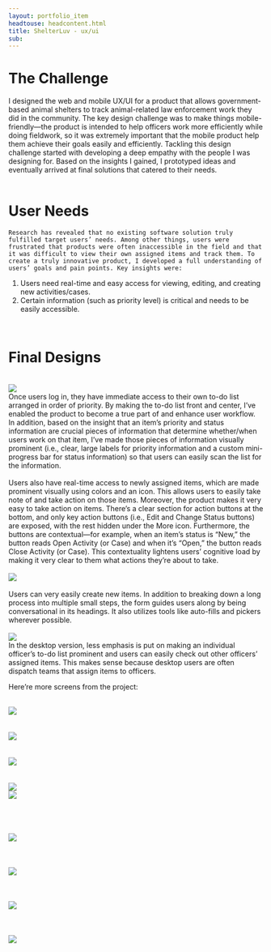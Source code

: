 ```yaml
---
layout: portfolio_item
headtouse: headcontent.html
title: ShelterLuv - ux/ui 
sub: 
---
```

# The Challenge

<div class="small_container">
	I designed the web and mobile UX/UI for a product that allows government-based animal shelters to track animal-related law enforcement work they did in the community. The key design challenge was to make things mobile-friendly—the product is intended to help officers work more efficiently while doing fieldwork, so it was extremely important that the mobile product help them achieve their goals easily and efficiently. Tackling this design challenge started with developing a deep empathy with the people I was designing for. Based on the insights I gained, I prototyped ideas and eventually arrived at final solutions that catered to their needs. 

</div>	 

<br>

<div class="small_container">

<h1> User Needs </h1> 

	Research has revealed that no existing software solution truly fulfilled target users’ needs. Among other things, users were frustrated that products were often inaccessible in the field and that it was difficult to view their own assigned items and track them. To create a truly innovative product, I developed a full understanding of users’ goals and pain points. Key insights were: 

1)  Users need real-time and easy access for viewing, editing, and creating new activities/cases.
2)  Certain information (such as priority level) is critical and needs to be easily accessible.
</div> 

<br> 

<h1> Final Designs </h1> 
<br> 


<div class="text_center">
	<img src="/images/shelterluv0.png" >
	<br>
</div>
<div class="small_container">
	Once users log in, they have immediate access to their own to-do list arranged in order of priority. By making the to-do list front and center, I’ve enabled the product to become a true part of and enhance user workflow. In addition, based on the insight that an item’s priority and status information are crucial pieces of information that determine whether/when users work on that item, I’ve made those pieces of information visually prominent (i.e., clear, large labels for priority information and a custom mini-progress bar for status information) so that users can easily scan the list for the information. 
</div>
<br> 

<div class="text_center">
</div>
<div class="small_container">
	Users also have real-time access to newly assigned items, which are made prominent visually using colors and an icon. This allows users to easily take note of and take action on those items. Moreover, the product makes it very easy to take action on items. There’s a clear section for action buttons at the bottom, and only key action buttons (i.e., Edit and Change Status buttons) are exposed, with the rest hidden under the More icon. Furthermore, the buttons are contextual—for example, when an item’s status is “New,” the button reads Open Activity (or Case) and when it’s “Open,” the button reads Close Activity (or Case). This contextuality lightens users’ cognitive load by making it very clear to them what actions they’re about to take.  
</div>

<br> 
<div class="text_center">
	<img src="/images/shelterluv3.png" >
	<br> 
</div>
<br> 

<div class="small_container">
	Users can very easily create new items. In addition to breaking down a long process into multiple small steps, the form guides users along by being conversational in its headings. It also utilizes tools like auto-fills and pickers wherever possible. 
</div>

<br> 
<div class="text_center">
	<img src="/images/shelterluvdesktop.png" >
</div>

<div class="small_container">
	In the desktop version, less emphasis is put on making an individual officer’s to-do list prominent and users can easily check out other officers’ assigned items. This makes sense because desktop users are often dispatch teams that assign items to officers. 

Here’re more screens from the project:
</div>

<br> 
<div class="text_center">
	<img src="/images/shelterluv new4.png" >
	<br> 
</div>
<br> 


<br> 
<div class="text_center">
	<img src="/images/shelterluv new7.png" >
	<br> 
</div>
<br> 


<br> 
<div class="text_center">
	<img src="/images/shelterluv new6.png" >
	<br> 
</div>
<br> 

<br> 
<div class="text_center">
	<img src="/images/shelterluvdesktop2.png" >
</div>

<div class="text_center">
	<img src="/images/shelterluv6.png" >
	<br> 
</div>
<br> 

<br> 
<br> 
<br> 
<div class="text_center">
	<img src="/images/shelterluv7.png" >
	<br> 
</div>
<br> 

<br>
<br> 
<div class="text_center">
	<img src="/images/shelterluv8.png" >
	<br> 
</div>
<br> 

<br> 
<br> 
<div class="text_center">
	<img src="/images/shelterluv9.png" >
	<br> 
</div>
<br> 

<br> 
<br> 
<div class="text_center">
	<img src="/images/shelterluv10.png" >
	<br> 
</div>
<br> 





